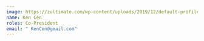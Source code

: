 ```yaml
---
image: https://zultimate.com/wp-content/uploads/2019/12/default-profile.png
name: Ken Cen
roles: Co-President
email: " KenCen@gmail.com"
---
```

